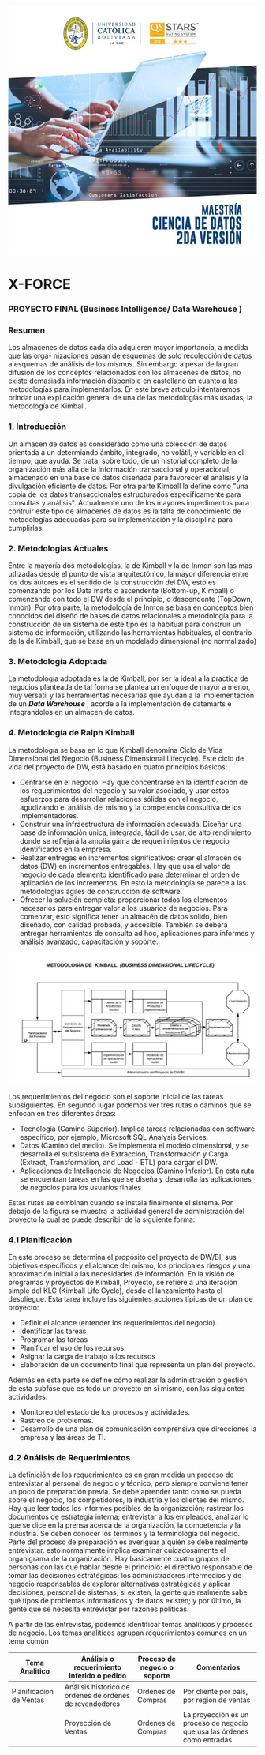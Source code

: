 ![](img/img1.jpg)
# X-FORCE
### PROYECTO FINAL (Business Intelligence/ Data Warehouse )
### Resumen
Los almacenes de datos cada dia adquieren mayor importancia, a medida que las orga- nizaciones pasan de esquemas de solo recolección de datos a esquemas de análisis de los mismos. Sin embargo a pesar de la gran difusión de los conceptos relacionados con los almacenes de datos, no existe demasiada información disponible en castellano en cuanto a las metodologías para implementarlos. En este breve artículo intentaremos brindar una explicación general de una de las metodologías más usadas, la metodología de Kimball.

### 1. Introducción 
Un almacen de datos es considerado como una colección de datos orientada a un determiando ámbito, integrado, no volátil, y variable en el tiempo, que ayuda. Se trata, sobre todo, de un historial completo de la organización más allá de la información transaccional y operacional, almacenado en una base de datos diseñada para favorecer el análisis y la divulgación eficiente de datos. Por otra parte Kimball la define como "una copia de los datos transaccionales estructurados especificamente para consultas y análisis". Actualmente uno de los mayores impedimentos para contruir este tipo de almacenes de datos es la falta de conocimiento de metodologías adecuadas para su implementación y la disciplina para cumplirlas.

### 2. Metodologias Actuales
Entre la mayoría dos metodologías, la de Kimball y la de Inmon son las mas utlizadas desde  el punto de vista arquitectónico, la mayor diferencia entre los dos autores es el sentido de la construcción del DW, esto es comenzando por los Data marts o ascendente (Bottom-up, Kimball) o comenzando con todo el DW desde el principio, o descendente (TopDown, Inmon).
Por otra parte, la metodología de Inmon se basa en conceptos bien conocidos del diseño de bases de datos relacionales a metodología para la construcción de un sistema de este tipo es la habitual para construir un sistema de información, utilizando las herramientas habituales, al contrario de la de Kimball, que se basa en un modelado dimensional (no normalizado)

### 3. Metodología Adoptada
La metodología adoptada es la de Kimball, por ser la ideal a la practica de negocios planteada de tal forma se plantea un enfoque de mayor a menor, muy versatil y las herramientas necesarias que ayudan a la implementación de un ***Data Warehouse*** , acorde a la implementación de datamarts e integrandolos en un almacen de datos.

### 4. Metodología de Ralph Kimball 
La metodología se basa en lo que Kimball denomina Ciclo de Vida Dimensional del Negocio (Business Dimensional Lifecycle). Este ciclo de vida del proyecto de DW, está basado en cuatro principios básicos:

- Centrarse en el negocio: Hay que concentrarse en la identificación de los requerimientos del negocio y su valor asociado, y usar estos esfuerzos para desarrollar relaciones sólidas con el negocio, agudizando el análisis del mismo y la competencia consultiva de los implementadores.  
- Construir una infraestructura de información adecuada: Diseñar una base de información única, integrada, fácil de usar, de alto rendimiento donde se reflejará la amplia gama de requerimientos de negocio identificados en la empresa. 
- Realizar entregas en incrementos significativos: crear el almacén de datos (DW) en incrementos entregables. Hay que usa el valor de negocio de cada elemento identificado para determinar el orden de aplicación de los incrementos. En esto la metodología se parece a las metodologías ágiles de construcción de software. 
- Ofrecer la solución completa: proporcionar todos los elementos necesarios para entregar valor a los usuarios de negocios. Para comenzar, esto significa tener un almacén de datos sólido, bien diseñado, con calidad probada, y accesible. También se deberá entregar herramientas de consulta ad hoc, aplicaciones para informes y análisis avanzado, capacitación y soporte.

![](img/Diagrama%20en%20blanco.png)

Los requerimientos del negocio son el soporte inicial de las tareas subsiguientes. En segundo lugar podemos ver tres rutas o caminos que se enfocan en tres diferentes áreas: 

- Tecnología (Camino Superior). Implica tareas relacionadas con
software específico, por ejemplo, Microsoft SQL Analysis Services. 
- Datos (Camino del medio). Se implementa el modelo dimensional, y se desarrolla el subsistema de Extracción, Transformación y Carga (Extract, Transformation, and Load - ETL) para cargar el DW. 
- Aplicaciones de Inteligencia de Negocios (Camino Inferior). En esta ruta se encuentran tareas en las que se diseña y desarrolla las aplicaciones de negocios para los usuarios finales

Estas rutas se combinan cuando se instala finalmente el sistema. Por debajo de la figura se muestra la actividad general de administración del proyecto la cual se puede describir de la siguiente forma:

### 4.1 Planificación 
En este proceso se determina el propósito del proyecto de DW/BI, sus objetivos específicos y el alcance del mismo, los principales riesgos y una aproximación inicial a las necesidades de información.
En la visión de programas y proyectos de Kimball, Proyecto, se refiere a una iteración simple del KLC (Kimball Life Cycle), desde el lanzamiento hasta el despliegue.
Esta tarea incluye las siguientes acciones típicas de un plan de proyecto: 

-  Definir el alcance (entender los requerimientos del negocio).
-  Identificar las tareas
-  Programar las tareas
-  Planificar el uso de los recursos.
-  Asignar la carga de trabajo a los recursos
-  Elaboración de un documento final que representa un plan del proyecto.

Además en esta parte se define cómo realizar la administración o gestión de esta subfase que es todo un proyecto en si mismo, con las siguientes actividades:

- Monitoreo del estado de los procesos y actividades.
- Rastreo de problemas.
- Desarrollo de una plan de comunicación comprensiva que direcciones la empresa y las áreas de TI.

### 4.2 Análisis de Requerimientos
La definición de los requerimientos es en gran medida un proceso de entrevistar al personal de negocio y técnico, pero siempre conviene tener un poco de preparación previa. Se debe aprender tanto como se pueda sobre el negocio, los competidores, la industria y los clientes del mismo. Hay que leer todos los informes posibles de la organización; rastrear los documentos de estrategia interna; entrevistar a los empleados, analizar lo que se dice en la prensa acerca de la organización, la competencia y la industria. Se deben conocer los términos y la terminología del negocio.
Parte del proceso de preparación es averiguar a quién se debe realmente entrevistar. esto normalmente implica examinar cuidadosamente el organigrama de la organización. Hay básicamente cuatro grupos de personas con las que hablar desde el principio: el directivo responsable de tomar las decisiones estratégicas; los administradores intermedios y de negocio responsables de explorar alternativas estratégicas y aplicar decisiones; personal de sistemas, si existen, la gente que realmente sabe qué tipos de problemas informáticos y de datos existen; y por último, la gente que se necesita entrevistar por razones políticas. 

A partir de las entrevistas, podemos identificar temas analíticos y procesos de negocio. Los temas analíticos agrupan requerimientos comunes en un tema común

|  Tema Analitico | Análisis o requerimiento inferido o pedido  |Proceso de negocio o soporte  | Comentarios   |
| ------------ | ------------ | ------------ | ------------ |
|   Planificacion de Ventas| Análisis historico de ordenes de ordenes de revendodores| Ordenes de Compras  | Por cliente por país, por region de ventas    |
|  |Proyección de Ventas  | Ordenes de Compras | La proyección es un proceso de negocio que usa las órdenes como entradas |

